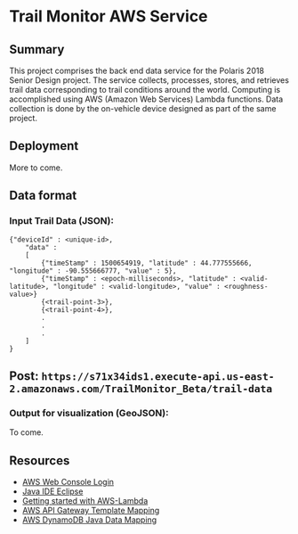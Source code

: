 # Trail Monitor AWS Service

## Summary

This project comprises the back end data service for the Polaris 2018 Senior Design project.
The service collects, processes, stores, and retrieves trail data corresponding to trail conditions around the world. Computing is accomplished using AWS (Amazon Web Services) Lambda functions.
Data collection is done by the on-vehicle device designed as part of the same project.

## Deployment

More to come.

## Data format

### Input Trail Data (JSON):
```
{"deviceId" : <unique-id>,
	"data" :
	[
		{"timeStamp" : 1500654919, "latitude" : 44.777555666, "longitude" : -90.555666777, "value" : 5},
		{"timeStamp" : <epoch-milliseconds>, "latitude" : <valid-latitude>, "longitude" : <valid-longitude>, "value" : <roughness-value>}
		{<trail-point-3>},
		{<trail-point-4>},
		.
		.
		.
	]
}
```
Post: `https://s71x34ids1.execute-api.us-east-2.amazonaws.com/TrailMonitor_Beta/trail-data`
---

### Output for visualization (GeoJSON):
To come.

## Resources

- [AWS Web Console Login](https://640567404774.signin.aws.amazon.com/console)
- [Java IDE Eclipse](http://www.eclipse.org/downloads/)
- [Getting started with AWS-Lambda](https://docs.aws.amazon.com/apigateway/latest/developerguide/getting-started.html#getting-started-prerequisites)
- [AWS API Gateway Template Mapping](https://docs.aws.amazon.com/apigateway/latest/developerguide/api-gateway-mapping-template-reference.html)
- [AWS DynamoDB Java Data Mapping](https://docs.aws.amazon.com/amazondynamodb/latest/developerguide/DynamoDBMapper.html)